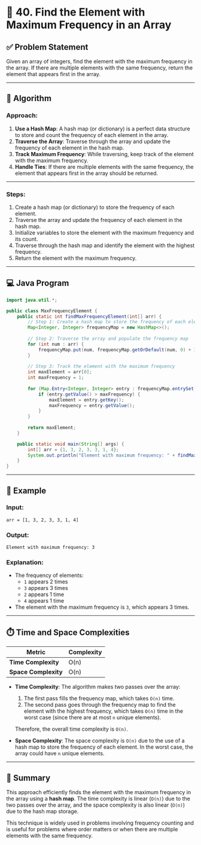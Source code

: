 
# 🔢 40. Find the Element with Maximum Frequency in an Array

## ✅ Problem Statement

Given an array of integers, find the element with the maximum frequency in the array. If there are multiple elements with the same frequency, return the element that appears first in the array.

---

## 🧠 Algorithm

### Approach:
1. **Use a Hash Map**: A hash map (or dictionary) is a perfect data structure to store and count the frequency of each element in the array.
2. **Traverse the Array**: Traverse through the array and update the frequency of each element in the hash map.
3. **Track Maximum Frequency**: While traversing, keep track of the element with the maximum frequency.
4. **Handle Ties**: If there are multiple elements with the same frequency, the element that appears first in the array should be returned.

---

### Steps:
1. Create a hash map (or dictionary) to store the frequency of each element.
2. Traverse the array and update the frequency of each element in the hash map.
3. Initialize variables to store the element with the maximum frequency and its count.
4. Traverse through the hash map and identify the element with the highest frequency.
5. Return the element with the maximum frequency.

---

## 💻 Java Program

```java
import java.util.*;

public class MaxFrequencyElement {
    public static int findMaxFrequencyElement(int[] arr) {
        // Step 1: Create a hash map to store the frequency of each element
        Map<Integer, Integer> frequencyMap = new HashMap<>();
        
        // Step 2: Traverse the array and populate the frequency map
        for (int num : arr) {
            frequencyMap.put(num, frequencyMap.getOrDefault(num, 0) + 1);
        }
        
        // Step 3: Track the element with the maximum frequency
        int maxElement = arr[0];
        int maxFrequency = 1;
        
        for (Map.Entry<Integer, Integer> entry : frequencyMap.entrySet()) {
            if (entry.getValue() > maxFrequency) {
                maxElement = entry.getKey();
                maxFrequency = entry.getValue();
            }
        }
        
        return maxElement;
    }

    public static void main(String[] args) {
        int[] arr = {1, 3, 2, 3, 3, 1, 4};
        System.out.println("Element with maximum frequency: " + findMaxFrequencyElement(arr));
    }
}
```

---

## 🧪 Example

### Input:
```
arr = [1, 3, 2, 3, 3, 1, 4]
```

### Output:
```
Element with maximum frequency: 3
```

### Explanation:
- The frequency of elements:
  - `1` appears 2 times
  - `3` appears 3 times
  - `2` appears 1 time
  - `4` appears 1 time
- The element with the maximum frequency is `3`, which appears 3 times.

---

## ⏱️ Time and Space Complexities

| Metric              | Complexity         |
|---------------------|--------------------|
| **Time Complexity**  | O(n)               |
| **Space Complexity** | O(n)               |

- **Time Complexity**: The algorithm makes two passes over the array:
  1. The first pass fills the frequency map, which takes `O(n)` time.
  2. The second pass goes through the frequency map to find the element with the highest frequency, which takes `O(n)` time in the worst case (since there are at most `n` unique elements).
  
  Therefore, the overall time complexity is `O(n)`.

- **Space Complexity**: The space complexity is `O(n)` due to the use of a hash map to store the frequency of each element. In the worst case, the array could have `n` unique elements.

---

## 📌 Summary

This approach efficiently finds the element with the maximum frequency in the array using a **hash map**. The time complexity is linear (`O(n)`) due to the two passes over the array, and the space complexity is also linear (`O(n)`) due to the hash map storage.

This technique is widely used in problems involving frequency counting and is useful for problems where order matters or when there are multiple elements with the same frequency.

